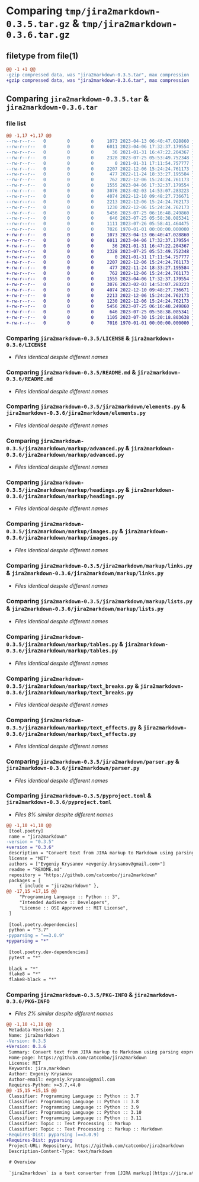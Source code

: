 # Comparing `tmp/jira2markdown-0.3.5.tar.gz` & `tmp/jira2markdown-0.3.6.tar.gz`

## filetype from file(1)

```diff
@@ -1 +1 @@
-gzip compressed data, was "jira2markdown-0.3.5.tar", max compression
+gzip compressed data, was "jira2markdown-0.3.6.tar", max compression
```

## Comparing `jira2markdown-0.3.5.tar` & `jira2markdown-0.3.6.tar`

### file list

```diff
@@ -1,17 +1,17 @@
--rw-r--r--   0        0        0     1073 2023-04-13 06:40:47.028860 jira2markdown-0.3.5/LICENSE
--rw-r--r--   0        0        0     6011 2023-04-06 17:32:37.179554 jira2markdown-0.3.5/README.md
--rw-r--r--   0        0        0       36 2021-01-31 16:47:22.204367 jira2markdown-0.3.5/jira2markdown/__init__.py
--rw-r--r--   0        0        0     2328 2023-07-25 05:53:49.752348 jira2markdown-0.3.5/jira2markdown/elements.py
--rw-r--r--   0        0        0        0 2021-01-31 17:11:54.757777 jira2markdown-0.3.5/jira2markdown/markup/__init__.py
--rw-r--r--   0        0        0     2207 2022-12-06 15:24:24.761173 jira2markdown-0.3.5/jira2markdown/markup/advanced.py
--rw-r--r--   0        0        0      477 2022-11-24 18:33:27.195584 jira2markdown-0.3.5/jira2markdown/markup/base.py
--rw-r--r--   0        0        0      762 2022-12-06 15:24:24.761173 jira2markdown-0.3.5/jira2markdown/markup/headings.py
--rw-r--r--   0        0        0     1555 2023-04-06 17:32:37.179554 jira2markdown-0.3.5/jira2markdown/markup/images.py
--rw-r--r--   0        0        0     3076 2023-02-03 14:53:07.283223 jira2markdown-0.3.5/jira2markdown/markup/links.py
--rw-r--r--   0        0        0     4074 2022-12-10 09:48:27.736671 jira2markdown-0.3.5/jira2markdown/markup/lists.py
--rw-r--r--   0        0        0     2213 2022-12-06 15:24:24.762173 jira2markdown-0.3.5/jira2markdown/markup/tables.py
--rw-r--r--   0        0        0     1230 2022-12-06 15:24:24.762173 jira2markdown-0.3.5/jira2markdown/markup/text_breaks.py
--rw-r--r--   0        0        0     5456 2023-07-25 06:16:48.249860 jira2markdown-0.3.5/jira2markdown/markup/text_effects.py
--rw-r--r--   0        0        0      646 2023-07-25 05:58:38.085341 jira2markdown-0.3.5/jira2markdown/parser.py
--rw-r--r--   0        0        0     1111 2023-07-26 05:58:41.464475 jira2markdown-0.3.5/pyproject.toml
--rw-r--r--   0        0        0     7026 1970-01-01 00:00:00.000000 jira2markdown-0.3.5/PKG-INFO
+-rw-r--r--   0        0        0     1073 2023-04-13 06:40:47.028860 jira2markdown-0.3.6/LICENSE
+-rw-r--r--   0        0        0     6011 2023-04-06 17:32:37.179554 jira2markdown-0.3.6/README.md
+-rw-r--r--   0        0        0       36 2021-01-31 16:47:22.204367 jira2markdown-0.3.6/jira2markdown/__init__.py
+-rw-r--r--   0        0        0     2328 2023-07-25 05:53:49.752348 jira2markdown-0.3.6/jira2markdown/elements.py
+-rw-r--r--   0        0        0        0 2021-01-31 17:11:54.757777 jira2markdown-0.3.6/jira2markdown/markup/__init__.py
+-rw-r--r--   0        0        0     2207 2022-12-06 15:24:24.761173 jira2markdown-0.3.6/jira2markdown/markup/advanced.py
+-rw-r--r--   0        0        0      477 2022-11-24 18:33:27.195584 jira2markdown-0.3.6/jira2markdown/markup/base.py
+-rw-r--r--   0        0        0      762 2022-12-06 15:24:24.761173 jira2markdown-0.3.6/jira2markdown/markup/headings.py
+-rw-r--r--   0        0        0     1555 2023-04-06 17:32:37.179554 jira2markdown-0.3.6/jira2markdown/markup/images.py
+-rw-r--r--   0        0        0     3076 2023-02-03 14:53:07.283223 jira2markdown-0.3.6/jira2markdown/markup/links.py
+-rw-r--r--   0        0        0     4074 2022-12-10 09:48:27.736671 jira2markdown-0.3.6/jira2markdown/markup/lists.py
+-rw-r--r--   0        0        0     2213 2022-12-06 15:24:24.762173 jira2markdown-0.3.6/jira2markdown/markup/tables.py
+-rw-r--r--   0        0        0     1230 2022-12-06 15:24:24.762173 jira2markdown-0.3.6/jira2markdown/markup/text_breaks.py
+-rw-r--r--   0        0        0     5456 2023-07-25 06:16:48.249860 jira2markdown-0.3.6/jira2markdown/markup/text_effects.py
+-rw-r--r--   0        0        0      646 2023-07-25 05:58:38.085341 jira2markdown-0.3.6/jira2markdown/parser.py
+-rw-r--r--   0        0        0     1105 2023-07-30 15:20:18.803638 jira2markdown-0.3.6/pyproject.toml
+-rw-r--r--   0        0        0     7016 1970-01-01 00:00:00.000000 jira2markdown-0.3.6/PKG-INFO
```

### Comparing `jira2markdown-0.3.5/LICENSE` & `jira2markdown-0.3.6/LICENSE`

 * *Files identical despite different names*

### Comparing `jira2markdown-0.3.5/README.md` & `jira2markdown-0.3.6/README.md`

 * *Files identical despite different names*

### Comparing `jira2markdown-0.3.5/jira2markdown/elements.py` & `jira2markdown-0.3.6/jira2markdown/elements.py`

 * *Files identical despite different names*

### Comparing `jira2markdown-0.3.5/jira2markdown/markup/advanced.py` & `jira2markdown-0.3.6/jira2markdown/markup/advanced.py`

 * *Files identical despite different names*

### Comparing `jira2markdown-0.3.5/jira2markdown/markup/headings.py` & `jira2markdown-0.3.6/jira2markdown/markup/headings.py`

 * *Files identical despite different names*

### Comparing `jira2markdown-0.3.5/jira2markdown/markup/images.py` & `jira2markdown-0.3.6/jira2markdown/markup/images.py`

 * *Files identical despite different names*

### Comparing `jira2markdown-0.3.5/jira2markdown/markup/links.py` & `jira2markdown-0.3.6/jira2markdown/markup/links.py`

 * *Files identical despite different names*

### Comparing `jira2markdown-0.3.5/jira2markdown/markup/lists.py` & `jira2markdown-0.3.6/jira2markdown/markup/lists.py`

 * *Files identical despite different names*

### Comparing `jira2markdown-0.3.5/jira2markdown/markup/tables.py` & `jira2markdown-0.3.6/jira2markdown/markup/tables.py`

 * *Files identical despite different names*

### Comparing `jira2markdown-0.3.5/jira2markdown/markup/text_breaks.py` & `jira2markdown-0.3.6/jira2markdown/markup/text_breaks.py`

 * *Files identical despite different names*

### Comparing `jira2markdown-0.3.5/jira2markdown/markup/text_effects.py` & `jira2markdown-0.3.6/jira2markdown/markup/text_effects.py`

 * *Files identical despite different names*

### Comparing `jira2markdown-0.3.5/jira2markdown/parser.py` & `jira2markdown-0.3.6/jira2markdown/parser.py`

 * *Files identical despite different names*

### Comparing `jira2markdown-0.3.5/pyproject.toml` & `jira2markdown-0.3.6/pyproject.toml`

 * *Files 8% similar despite different names*

```diff
@@ -1,10 +1,10 @@
 [tool.poetry]
 name = "jira2markdown"
-version = "0.3.5"
+version = "0.3.6"
 description = "Convert text from JIRA markup to Markdown using parsing expression grammars"
 license = "MIT"
 authors = ["Evgeniy Krysanov <evgeniy.krysanov@gmail.com>"]
 readme = "README.md"
 repository = "https://github.com/catcombo/jira2markdown"
 packages = [
     { include = "jira2markdown" },
@@ -17,15 +17,15 @@
     "Programming Language :: Python :: 3",
     "Intended Audience :: Developers",
     "License :: OSI Approved :: MIT License",
 ]
 
 [tool.poetry.dependencies]
 python = "^3.7"
-pyparsing = "==3.0.9"
+pyparsing = "*"
 
 [tool.poetry.dev-dependencies]
 pytest = "*"
 
 black = "*"
 flake8 = "*"
 flake8-black = "*"
```

### Comparing `jira2markdown-0.3.5/PKG-INFO` & `jira2markdown-0.3.6/PKG-INFO`

 * *Files 2% similar despite different names*

```diff
@@ -1,10 +1,10 @@
 Metadata-Version: 2.1
 Name: jira2markdown
-Version: 0.3.5
+Version: 0.3.6
 Summary: Convert text from JIRA markup to Markdown using parsing expression grammars
 Home-page: https://github.com/catcombo/jira2markdown
 License: MIT
 Keywords: jira,markdown
 Author: Evgeniy Krysanov
 Author-email: evgeniy.krysanov@gmail.com
 Requires-Python: >=3.7,<4.0
@@ -15,15 +15,15 @@
 Classifier: Programming Language :: Python :: 3.7
 Classifier: Programming Language :: Python :: 3.8
 Classifier: Programming Language :: Python :: 3.9
 Classifier: Programming Language :: Python :: 3.10
 Classifier: Programming Language :: Python :: 3.11
 Classifier: Topic :: Text Processing :: Markup
 Classifier: Topic :: Text Processing :: Markup :: Markdown
-Requires-Dist: pyparsing (==3.0.9)
+Requires-Dist: pyparsing
 Project-URL: Repository, https://github.com/catcombo/jira2markdown
 Description-Content-Type: text/markdown
 
 # Overview
 
 `jira2markdown` is a text converter from [JIRA markup](https://jira.atlassian.com/secure/WikiRendererHelpAction.jspa?section=all) to [YouTrack Markdown](https://www.jetbrains.com/help/youtrack/standalone/youtrack-markdown-syntax-issues.html) using parsing expression grammars. The Markdown implementation in YouTrack follows the [CommonMark specification](https://spec.commonmark.org/0.29/) with extensions. Thus, `jira2markdown` can be used to convert text to any Markdown syntax with minimal modifications.
```

